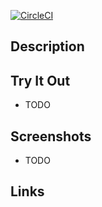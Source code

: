 [![CircleCI](https://circleci.com/gh/taylorjg/TetrisCubeWebGL.svg?style=svg)](https://circleci.com/gh/taylorjg/TetrisCubeWebGL)

## Description

## Try It Out

* TODO

## Screenshots

* TODO

## Links
